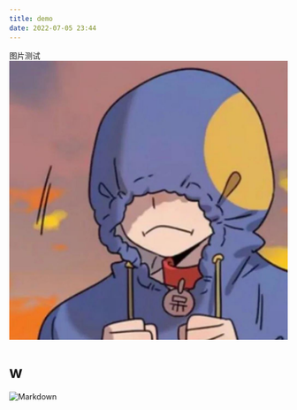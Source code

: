 ```yaml
---
title: demo
date: 2022-07-05 23:44
---
```

图片测试
![](/_image/2022-07-05/bb5f38c11619188f1c4f438ed9652b3b.jpg?r=34)

# w
![Markdown](https://markdown.tw/images/208x128.png)
